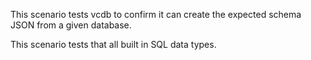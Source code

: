 This scenario tests vcdb to confirm it can create the expected schema JSON from a given database.

This scenario tests that all built in SQL data types.